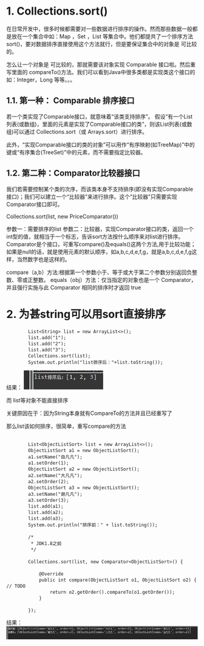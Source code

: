 # 1. Collections.sort()
在日常开发中，很多时候都需要对一些数据进行排序的操作。然而那些数据一般都是放在一个集合中如：Map ，Set ，List 等集合中。他们都提共了一个排序方法 sort()，要对数据排序直接使用这个方法就行，但是要保证集合中的对象是 可比较的。

怎么让一个对象是 可比较的，那就需要该对象实现 Comparable<T> 接口啦。然后重写里面的 
compareTo()方法。我们可以看到Java中很多类都是实现类这个接口的 如：Integer，Long 等等。。。
## 1.1. 第一种： Comparable 排序接口
 若一个类实现了Comparable接口，就意味着“该类支持排序”。 假设“有一个List列表(或数组)，里面的元素是实现了Comparable接口的类”，则该List列表(或数组)可以通过 Collections.sort（或 Arrays.sort）进行排序。

此外，“实现Comparable接口的类的对象”可以用作“有序映射(如TreeMap)”中的键或“有序集合(TreeSet)”中的元素，而不需要指定比较器。

## 1.2. 第二种：Comparator比较器接口
我们若需要控制某个类的次序，而该类本身不支持排序(即没有实现Comparable接口)；我们可以建立一个“比较器”来进行排序。这个“比较器”只需要实现Comparator接口即可。

Collections.sort(list, new PriceComparator())

参数一：需要排序的list
参数二：比较器，实现Comparator接口的类，返回一个int型的值，就相当于一个标志，告诉sort方法按什么顺序来对list进行排序。
Comparator是个接口，可重写compare()及equals()这两个方法,用于比较功能；如果是null的话，就是使用元素的默认顺序，如a,b,c,d,e,f,g，就是a,b,c,d,e,f,g这样，当然数字也是这样的。

compare（a,b）方法:根据第一个参数小于、等于或大于第二个参数分别返回负整数、零或正整数。
equals（obj）方法：仅当指定的对象也是一个 Comparator，并且强行实施与此 Comparator 相同的排序时才返回 true

# 2. 为甚string可以用sort直接排序
```
		List<String> list = new ArrayList<>();
		list.add("1");
		list.add("2");
		list.add("3");
		Collections.sort(list);
		System.out.println("list排序后："+list.toString());
```

结果：
![](_v_images/20190628170020058_27766.png)

而 list等对象不能直接排序

关键原因在于：因为String本身就有CompareTo的方法并且已经重写了

那么list该如何排序，很简单，重写compare的方法

```

		List<ObjectListSort> list = new ArrayList<>();
		ObjectListSort a1 = new ObjectListSort();
		a1.setName("自凡凡");
		a1.setOrder(1);
		ObjectListSort a2 = new ObjectListSort();
		a2.setName("大凡凡");
		a2.setOrder(2);
		ObjectListSort a3 = new ObjectListSort();
		a3.setName("谢凡凡");
		a3.setOrder(3);
		list.add(a1);
		list.add(a2);
		list.add(a3);
		System.out.println("排序前：" + list.toString());

		/*
		 * JDK1.8之前
		 */

		Collections.sort(list, new Comparator<ObjectListSort>() {

			@Override
			public int compare(ObjectListSort o1, ObjectListSort o2) { // TODO
				return o2.getOrder().compareTo(o1.getOrder());
			}

		});
```

结果：
![](_v_images/20190628170401873_14523.png)
